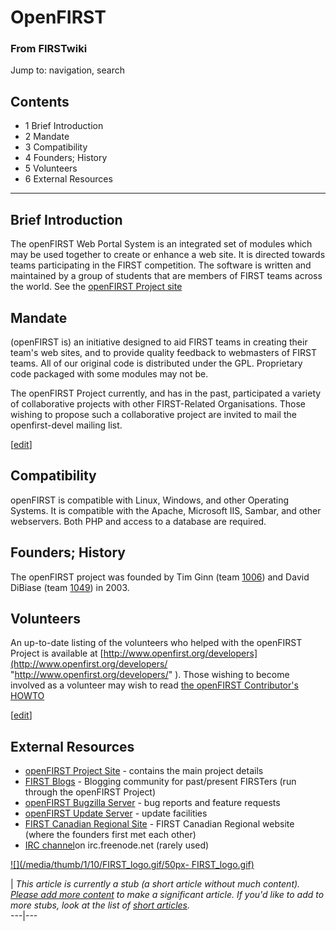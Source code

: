 # OpenFIRST

### From FIRSTwiki

Jump to: navigation, search

## Contents

  * 1 Brief Introduction
  * 2 Mandate
  * 3 Compatibility
  * 4 Founders; History
  * 5 Volunteers
  * 6 External Resources  
---  
  

##  Brief Introduction

The openFIRST Web Portal System is an integrated set of modules which may be
used together to create or enhance a web site. It is directed towards teams
participating in the FIRST competition. The software is written and maintained
by a group of students that are members of FIRST teams across the world. See
the [openFIRST Project site](http://www.openfirst.org
"http://www.openfirst.org" )


##  Mandate

(openFIRST is) an initiative designed to aid FIRST teams in creating their
team's web sites, and to provide quality feedback to webmasters of FIRST
teams. All of our original code is distributed under the GPL. Proprietary code
packaged with some modules may not be.

The openFIRST Project currently, and has in the past, participated a variety
of collaborative projects with other FIRST-Related Organisations. Those
wishing to propose such a collaborative project are invited to mail the
openfirst-devel mailing list.

[[edit](/index.php?title=OpenFIRST&action=edit&section=3 "Edit section:
Compatibility" )]

##  Compatibility

openFIRST is compatible with Linux, Windows, and other Operating Systems. It
is compatible with the Apache, Microsoft IIS, Sambar, and other webservers.
Both PHP and access to a database are required.


##  Founders; History

The openFIRST project was founded by Tim Ginn (team [1006](/index.php/1006
"1006" )) and David DiBiase (team [1049](/index.php/1049 "1049" )) in 2003.


##  Volunteers

An up-to-date listing of the volunteers who helped with the openFIRST Project
is available at
[http://www.openfirst.org/developers](http://www.openfirst.org/developers/
"http://www.openfirst.org/developers/" ). Those wishing to become involved as
a volunteer may wish to read [the openFIRST Contributor's
HOWTO](http://openfirst.org/doc/tut/howto/
"http://openfirst.org/doc/tut/howto/" )

[[edit](/index.php?title=OpenFIRST&action=edit&section=6 "Edit section:
External Resources" )]

##  External Resources

  * [openFIRST Project Site](http://www.openfirst.org "http://www.openfirst.org" ) \- contains the main project details 
  * [FIRST Blogs](http://blog.openfirst.org "http://blog.openfirst.org" ) \- Blogging community for past/present FIRSTers (run through the openFIRST Project) 
  * [openFIRST Bugzilla Server](http://bugzilla.openfirst.org "http://bugzilla.openfirst.org" ) \- bug reports and feature requests 
  * [openFIRST Update Server](http://update.openfirst.org "http://update.openfirst.org" ) \- update facilities 
  * [FIRST Canadian Regional Site](http://www.firstcanadianregional.org "http://www.firstcanadianregional.org" ) \- FIRST Canadian Regional website (where the founders first met each other) 
  * [IRC channel](irc://irc.freenode.net#openfirst "irc://irc.freenode.net#openfirst" )on irc.freenode.net (rarely used) 

[![](/media/thumb/1/10/FIRST_logo.gif/50px-
FIRST_logo.gif)](/index.php/Image:FIRST_logo.gif "" )

|  _This article is currently a stub (a short article without much content).
[Please add more
content](http://www.firstwiki.net/index.php?title=OpenFIRST&action=edit
"http://www.firstwiki.net/index.php?title=OpenFIRST&action=edit" ) to make a
significant article. If you'd like to add to more stubs, look at the list of
[short articles](/index.php/Special:Shortpages "Special:Shortpages" )._  
---|---  
  
